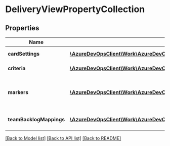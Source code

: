 # DeliveryViewPropertyCollection

## Properties
Name | Type | Description | Notes
------------ | ------------- | ------------- | -------------
**cardSettings** | [**\AzureDevOpsClient\Work\AzureDevOpsClient\Work\Model\CardSettings**](CardSettings.md) | Card settings | [optional] 
**criteria** | [**\AzureDevOpsClient\Work\AzureDevOpsClient\Work\Model\FilterClause[]**](FilterClause.md) | Field criteria | [optional] 
**markers** | [**\AzureDevOpsClient\Work\AzureDevOpsClient\Work\Model\Marker[]**](Marker.md) | Markers. Will be missing/null if there are no markers. | [optional] 
**teamBacklogMappings** | [**\AzureDevOpsClient\Work\AzureDevOpsClient\Work\Model\TeamBacklogMapping[]**](TeamBacklogMapping.md) | Team backlog mappings | [optional] 

[[Back to Model list]](../README.md#documentation-for-models) [[Back to API list]](../README.md#documentation-for-api-endpoints) [[Back to README]](../README.md)


